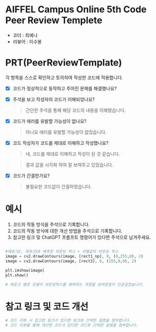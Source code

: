 # AIFFEL Campus Online 5th Code Peer Review Templete
- 코더 : 최예나
- 리뷰어 : 이수봉


# PRT(PeerReviewTemplate) 
각 항목을 스스로 확인하고 토의하여 작성한 코드에 적용합니다.

- [X] 코드가 정상적으로 동작하고 주어진 문제를 해결했나요?
  
- [X] 주석을 보고 작성자의 코드가 이해되었나요?
  > 간단한 주석을 통해 해당 코드의 내용을 이해했습니다.
- [X] 코드가 에러를 유발할 가능성이 없나요?
  > 아니요 에러를 유발할 가능성이 없었습니다.
- [X] 코드 작성자가 코드를 제대로 이해하고 작성했나요?
  > 네, 코드를 제대로 이해하고 작성이 된 것 같습니다.

  > 결과 값을 시각화 하여 잘 보여주고 있었습니다.
- [X] 코드가 간결한가요?
  > 불필요한 코드없이 간결하였습니다.


# 예시
1. 코드의 작동 방식을 주석으로 기록합니다.
2. 코드의 작동 방식에 대한 개선 방법을 주석으로 기록합니다.
3. 참고한 링크 및 ChatGPT 프롬프트 명령어가 있다면 주석으로 남겨주세요.
```python

#에포크2, 에포크10 예측한 바운딩 박스 + 라벨값의 바운딩 박스
image = cv2.drawContours(image, [rect1_np], 0, (0,255,0), 2)
image = cv2.drawContours(image, [rect2], 0, (255,0,0), 2)

plt.imshow(image)
plt.show()

# 에포크 별로 모델이 바운딩박스를 예측하는 과정을 보여준점이 인상깊었습니다.

```

# 참고 링크 및 코드 개선
```python
# 코드 리뷰 시 참고한 링크가 있다면 링크와 간략한 설명을 첨부합니다.
# 코드 리뷰를 통해 개선한 코드가 있다면 코드와 간략한 설명을 첨부합니다.
```
